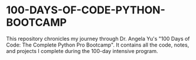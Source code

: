 # 100-DAYS-OF-CODE-PYTHON-BOOTCAMP
This repository chronicles my journey through Dr. Angela Yu's "100 Days of Code: The Complete Python Pro Bootcamp". It contains all the code, notes, and projects I complete during the 100-day intensive program.
